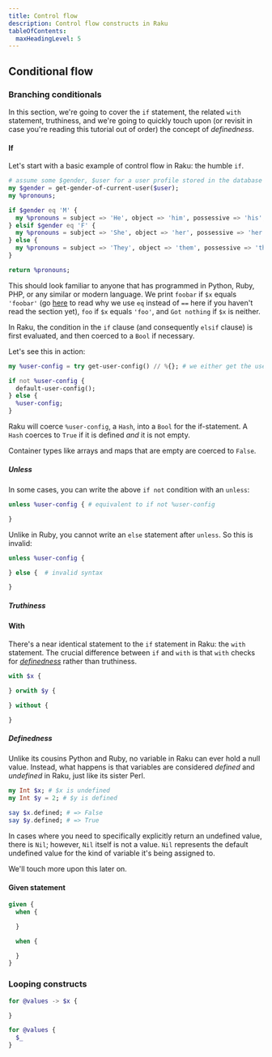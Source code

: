```yaml
---
title: Control flow 
description: Control flow constructs in Raku
tableOfContents:
  maxHeadingLevel: 5
---
```


## Conditional flow

### Branching conditionals

In this section, we're going to cover the `if` statement, the related `with` statement, truthiness, and we're going to quickly touch upon (or revisit in case you're reading this tutorial out of order) the concept of *definedness*.

#### If

Let's start with a basic example of control flow in Raku: the humble `if`.

```raku
# assume some $gender, $user for a user profile stored in the database
my $gender = get-gender-of-current-user($user);
my %pronouns;

if $gender eq 'M' {
  my %pronouns = subject => 'He', object => 'him', possessive => 'his';
} elsif $gender eq 'F' {
  my %pronouns = subject => 'She', object => 'her', possessive => 'her';
} else {
  my %pronouns = subject => 'They', object => 'them', possessive => 'their';
}

return %pronouns;
```

This should look familiar to anyone that has programmed in Python, Ruby, PHP, or any similar or modern language. We print `foobar` if `$x` equals `'foobar'` (go [here](#) to read why we use `eq` instead of `==` here if you haven't read the section yet), `foo` if `$x` equals `'foo'`, and `Got nothing` if `$x` is neither.

In Raku, the condition in the `if` clause (and consequently `elsif` clause) is first evaluated, and then coerced to a `Bool` if necessary.

Let's see this in action:

```raku
my %user-config = try get-user-config() // %{}; # we either get the user config or we substitute with an empty Hash.

if not %user-config {
  default-user-config();
} else {
  %user-config;
}
```

Raku will coerce `%user-config`, a `Hash`, into a `Bool` for the if-statement. A `Hash` coerces to `True` if it is defined *and* it is not empty.

Container types like arrays and maps that are empty are coerced to `False`.

##### Unless

In some cases, you can write the above `if not` condition with an `unless`:

```raku
unless %user-config { # equivalent to if not %user-config

}
```

Unlike in Ruby, you cannot write an `else` statement after `unless`. So this is invalid:

```raku
unless %user-config { 

} else {  # invalid syntax

}
```

##### Truthiness

#### With

There's a near identical statement to the `if` statement in Raku: the `with` statement. The crucial difference between `if` and `with` is that `with` checks for [*definedness*](#) rather than truthiness.

```raku
with $x {

} orwith $y {

} without {

}

```

##### Definedness

Unlike its cousins Python and Ruby, no variable in Raku can ever hold a null value. Instead, what happens is that variables are considered *defined* and *undefined* in Raku, just like its sister Perl.

```raku
my Int $x; # $x is undefined
my Int $y = 2; # $y is defined

say $x.defined; # => False
say $y.defined; # => True
```

In cases where you need to specifically explicitly return an undefined value, there is `Nil`; however, `Nil` itself is not a value. `Nil` represents the default undefined value for the kind of variable it's being assigned to.

We'll touch more upon this later on.

#### Given statement

```raku
given {
  when {

  }

  when {

  }
}
```

### Looping constructs

```raku
for @values -> $x {

}
```

```raku
for @values {
  $_
}
```

```raku

```